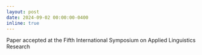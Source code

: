 ```yaml
---
layout: post
date: 2024-09-02 00:00:00-0400
inline: true
---
```


Paper accepted at the Fifth International Symposium on Applied Linguistics Research